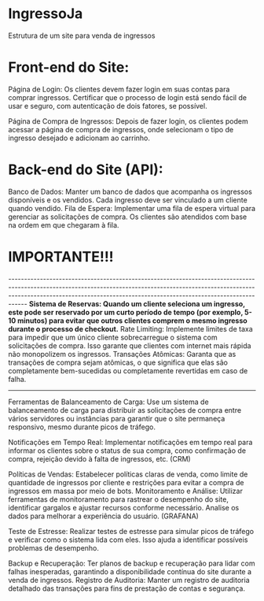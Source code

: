 # IngressoJa
Estrutura de um site para venda de ingressos

<h1>Front-end do Site:</h1>

Página de Login: Os clientes devem fazer login em suas contas para comprar ingressos. 
Certificar que o processo de login está sendo fácil de usar e seguro, com autenticação de dois fatores, se possível.

Página de Compra de Ingressos: Depois de fazer login, os clientes podem acessar a página de compra de ingressos, onde selecionam o tipo de ingresso desejado e adicionam ao carrinho.

<h1>Back-end do Site (API):</h1>

Banco de Dados: Manter um banco de dados que acompanha os ingressos disponíveis e os vendidos. Cada ingresso deve ser vinculado a um cliente quando vendido.
Fila de Espera: Implementar uma fila de espera virtual para gerenciar as solicitações de compra. Os clientes são atendidos com base na ordem em que chegaram à fila.

<h1>IMPORTANTE!!!</h1>
------------------------------------------------------------------------------------------------------------------------------------------------------------------------------------------------------------------------------------------------
<b>Sistema de Reservas: Quando um cliente seleciona um ingresso, este pode ser reservado por um curto período de tempo (por exemplo, 5-10 minutos) para evitar que outros clientes comprem o mesmo ingresso durante o processo de checkout.</b>
Rate Limiting: Implemente limites de taxa para impedir que um único cliente sobrecarregue o sistema com solicitações de compra. Isso garante que clientes com internet mais rápida não monopolizem os ingressos.
Transações Atômicas: Garanta que as transações de compra sejam atômicas, o que significa que elas são completamente bem-sucedidas ou completamente revertidas em caso de falha.

------------------------------------------------------------------------------------------------------------------------------------------------------------------------------------------------------------------------------------------------

Ferramentas de Balanceamento de Carga: Use um sistema de balanceamento de carga para distribuir as solicitações de compra entre vários servidores ou instâncias para garantir que o site permaneça responsivo, mesmo durante picos de tráfego.

Notificações em Tempo Real: Implementar notificações em tempo real para informar os clientes sobre o status de sua compra, como confirmação de compra, rejeição devido à falta de ingressos, etc. (CRM)

Políticas de Vendas: Estabelecer políticas claras de venda, como limite de quantidade de ingressos por cliente e restrições para evitar a compra de ingressos em massa por meio de bots.
Monitoramento e Análise: Utilizar ferramentas de monitoramento para rastrear o desempenho do site, identificar gargalos e ajustar recursos conforme necessário. Analise os dados para melhorar a experiência do usuário. (GRAFANA)

Teste de Estresse: Realizar testes de estresse para simular picos de tráfego e verificar como o sistema lida com eles. Isso ajuda a identificar possíveis problemas de desempenho.

Backup e Recuperação: Ter planos de backup e recuperação para lidar com falhas inesperadas, garantindo a disponibilidade contínua do site durante a venda de ingressos.
Registro de Auditoria: Manter um registro de auditoria detalhado das transações para fins de prestação de contas e segurança.

